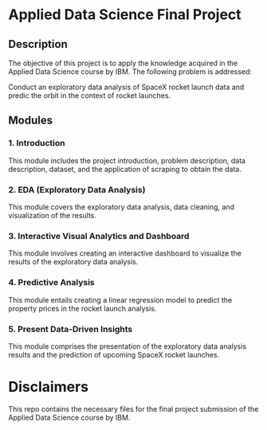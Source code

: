 
# Applied Data Science Final Project

## Description

The objective of this project is to apply the knowledge acquired in the Applied Data Science course by IBM. The following problem is addressed:

Conduct an exploratory data analysis of SpaceX rocket launch data and predic the orbit in the context of rocket launches.


## Modules

### 1. Introduction

This module includes the project introduction, problem description, data description, dataset, and the application of scraping to obtain the data.

### 2. EDA (Exploratory Data Analysis)

This module covers the exploratory data analysis, data cleaning, and visualization of the results.

### 3. Interactive Visual Analytics and Dashboard

This module involves creating an interactive dashboard to visualize the results of the exploratory data analysis.

### 4. Predictive Analysis

This module entails creating a linear regression model to predict the property prices in the rocket launch analysis.

### 5. Present Data-Driven Insights

This module comprises the presentation of the exploratory data analysis results and the prediction of upcoming SpaceX rocket launches.


# Disclaimers
This repo contains the necessary files for the final project submission of the Applied Data Science course by IBM.
